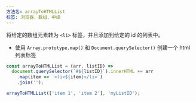 ```yaml
---
方法名: arrayToHTMLList
标签: 浏览器，数组，中级
---
```


将给定的数组元素转为 `<li>` 标签，并且添加到给定的 id 的列表中。

- 使用 `Array.prototype.map()` 和 `Document.querySelector()` 创建一个 html 列表标签

```js
const arrayToHTMLList = (arr, listID) => 
  document.querySelector(`#${listID}`).innerHTML += arr
    .map(item => `<li>${item}</li>`)
    .join('');
```

```js
arrayToHTMLList(['item 1', 'item 2'], 'myListID');
```
